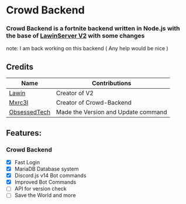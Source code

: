 # Crowd Backend
### Crowd Backend is a fortnite backend written in Node.js with the base of [LawinServer V2](https://github.com/Lawin0129/LawinServerV2) with some changes

note: I am back working on this backend ( Any help would be nice )

## Credits
| Name | Contributions |
| --------------- | ----------- |
| [Lawin](https://github.com/Lawin0129) | Creator of V2 |
| [Mxrc3l](https://github.com/Akadi5) | Creator of Crowd-Backend |
| [ObsessedTech]([https://github.com/Akadi5](https://github.com/endlessalpacaYT/Backend-S12)) | Made the Version and Update command |


## Features:

### Crowd Backend
- [x] Fast Login
- [x] MariaDB Database system
- [x] Discord.js v14 Bot commands
- [x] Improved Bot Commands
- [ ] API for version check
- [ ] Save the World
and more   
